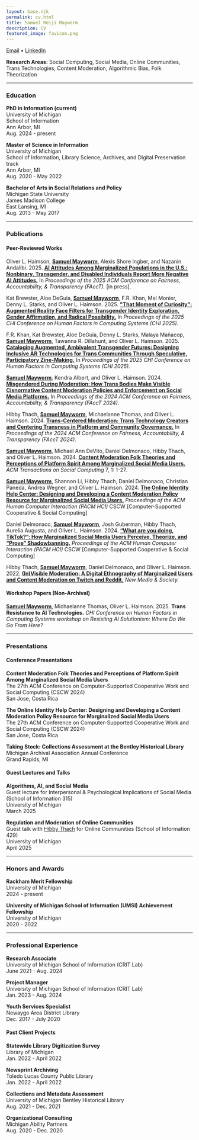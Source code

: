 ```yaml
---
layout: base.njk
permalink: cv.html
title: Samuel Reiji Mayworm
description: CV
featured_image: favicon.png
---
```

[Email](mayworms@umich.edu) • [LinkedIn](https://www.linkedin.com/in/sammayworm/)

**Research Areas:** Social Computing, Social Media, Online Communities, Trans Technologies, Content Moderation, Algorithmic Bias, Folk Theorization

---

### Education
**PhD in Information (current)**  
University of Michigan  
School of Information  
Ann Arbor, MI  
Aug. 2024 - present  

**Master of Science in Information**  
University of Michigan  
School of Information, Library Science, Archives, and Digital Preservation track  
Ann Arbor, MI  
Aug. 2020 - May 2022  

**Bachelor of Arts in Social Relations and Policy**  
Michigan State University  
James Madison College  
East Lansing, MI  
Aug. 2013 - May 2017  

---

### Publications 
#### Peer-Reviewed Works
Oliver L. Haimson, <b><u>Samuel Mayworm</b></u>, Alexis Shore Ingber, and Nazanin Andalibi. 2025. <a href="https://programs.sigchi.org/facct/2025/program/content/201793" target="blank"><b>AI Attitudes Among Marginalized Populations in the U.S.: Nonbinary, Transgender, and Disabled Individuals Report More Negative AI Attitudes.</b></a> In <i>Proceedings of the 2025
ACM Conference on Fairness, Accountability, & Transparency (FAccT).</i> [in press].   

Kat Brewster, Aloe DeGuia, <b><u>Samuel Mayworm</u></b>, F.R. Khan, Mel Monier, Denny L. Starks, and Oliver L. Haimson. 2025. <a href="https://doi.org/10.1145/3706598.3713991" target="_blank"><b>"That Moment of Curiosity": Augmented Reality Face Filters for Transgender Identity Exploration, Gender Affirmation, and Radical Possibility.</b></a> In <i>Proceedings of the 2025 CHI Conference on Human Factors in Computing Systems (CHI 2025).</i>  


F.R. Khan, Kat Brewster, Aloe DeGuia, Denny L. Starks, Malaya Mañacop, <b><u>Samuel Mayworm</u></b>, Tawanna R. Dillahunt, and Oliver L. Haimson. 2025. <a href="https://doi.org/10.1145/3706598.3713704" target="_blank"><b>Cataloging Augmented, Ambivalent Transgender Futures: Designing Inclusive AR Technologies for Trans Communities Through Speculative, Participatory Zine-Making.</b></a> In <i>Proceedings of the 2025 CHI Conference on Human Factors in Computing Systems (CHI 2025).</i>  

<b><u>Samuel Mayworm</u></b>, Kendra Albert, and Oliver L. Haimson. 2024. <a href="https://doi.org/10.1145/3630106.3658907" target="_blank"><b>Misgendered During Moderation: How Trans Bodies Make Visible Cisnormative Content Moderation Policies and Enforcement on Social Media Platforms.</b></a> In <i>Proceedings of the 2024 ACM Conference on Fairness, Accountability, & Transparency (FAccT 2024)</i>.  

Hibby Thach, <b><u>Samuel Mayworm</u></b>, Michaelanne Thomas, and Oliver L. Haimson. 2024. <a href="https://doi.org/10.1145/3630106.3658909" target="_blank"><b>Trans-Centered Moderation: Trans Technology Creators and Centering Transness in Platform and Community Governance.</b></a> In <i>Proceedings of the 2024 ACM Conference on Fairness, Accountability, & Transparency (FAccT 2024)</i>.  

<b><u>Samuel Mayworm</u></b>, Michael Ann DeVito, Daniel Delmonaco, Hibby Thach, and Oliver L. Haimson. 2024. <a href="https://doi.org/10.1145/3632741" target="_blank"><b>Content Moderation Folk Theories and Perceptions of Platform Spirit Among Marginalized Social Media Users.</b></a> <i>ACM Transactions on Social Computing</i> 7, 1: 1-27.  

<b><u>Samuel Mayworm</u></b>, Shannon Li, Hibby Thach, Daniel Delmonaco, Christian Paneda, Andrea Wegner, and Oliver L. Haimson. 2024. <a href="https://doi.org/10.1145/3637406" target="_blank"><b>The Online Identity Help Center: Designing and Developing a Content Moderation Policy Resource for Marginalized Social Media Users.</b></a> <i>Proceedings of the ACM Human Computer Interaction (PACM HCI)</i> CSCW [Computer-Supported Cooperative & Social Computing]  

Daniel Delmonaco, <b><u>Samuel Mayworm</u></b>, Josh Guberman, Hibby Thach, Aurelia Augusta, and Oliver L. Haimson. 2024. <a href="https://doi.org/10.1145/3637431" target="_blank"><b>“What are you doing, TikTok?”: How Marginalized Social Media Users Perceive, Theorize, and “Prove” Shadowbanning.</b></a> <i>Proceedings of the ACM Human Computer Interaction (PACM HCI)</i> CSCW [Computer-Supported Cooperative & Social Computing]  

Hibby Thach, <b><u>Samuel Mayworm</u></b>, Daniel Delmonaco, and Oliver L. Haimson. 2022. <a href="https://doi.org/10.1177/14614448221109804" target="_blank"><b>(In)Visible Moderation: A Digital Ethnography of Marginalized Users and Content Moderation on Twitch and Reddit.</b></a> <i>New Media & Society.</i>  

#### Workshop Papers (Non-Archival)
<b><u>Samuel Mayworm</u></b>, Michaelanne Thomas, Oliver L. Haimson. 2025. <b>Trans Resistance to AI Technologies.</b> <i>CHI
Conference on Human Factors in Computing Systems workshop on Resisting AI Solutionism: Where Do We Go From Here?</i>

---  

### Presentations   
#### Conference Presentations  
**Content Moderation Folk Theories and Perceptions of Platform Spirit Among Marginalized Social Media Users**  
The 27th ACM Conference on Computer-Supported Cooperative Work and Social Computing (CSCW 2024)  
San Jose, Costa Rica

**The Online Identity Help Center: Designing and Developing a Content Moderation Policy Resource for Marginalized Social Media Users**  
The 27th ACM Conference on Computer-Supported Cooperative Work and Social Computing (CSCW 2024)  
San Jose, Costa Rica

**Taking Stock: Collections Assessment at the Bentley Historical Library**  
Michigan Archival Association Annual Conference  
Grand Rapids, MI  

#### Guest Lectures and Talks  
**Algorithms, AI, and Social Media**    
Guest lecture for Interpersonal & Psychological Implications of Social Media (School of Information 315)   
University of Michigan  
March 2025  

**Regulation and Moderation of Online Communities**  
Guest talk with <a href="https://www.hibbythach.com" target="_blank">Hibby Thach</a> for Online Communities (School of Information 429)  
University of Michigan  
April 2025  

---

### Honors and Awards
**Rackham Merit Fellowship**  
University of Michigan  
2024 - present

**University of Michigan School of Information (UMSI) Achievement Fellowship**  
University of Michigan  
2020 - 2022  

---

### Professional Experience
**Research Associate**  
University of Michigan School of Information (CRIT Lab)  
June 2021 - Aug. 2024

**Project Manager**  
University of Michigan School of Information (CRIT Lab)  
Jan. 2023 - Aug. 2024

**Youth Services Specialist**  
Newaygo Area District Library  
Dec. 2017 - July 2020

#### Past Client Projects
**Statewide Library Digitization Survey**  
Library of Michigan  
Jan. 2022 - April 2022

**Newsprint Archiving**  
Toledo Lucas County Public Library  
Jan. 2022 - April 2022

**Collections and Metadata Assessment**  
University of Michigan Bentley Historical Library  
Aug. 2021 - Dec. 2021

**Organizational Consulting**  
Michigan Ability Partners  
Aug. 2020 - Dec. 2020